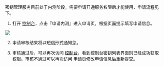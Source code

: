 密钥管理服务目前处于内测阶段，需要申请开通服务权限后才能使用，申请流程见下。

1. 打开 [控制台](https://console.qcloud.com/kms)，点击『申请内测』进入申请页，根据页面提示填写申请信息。

![](./img/open_1.png)


2. 申请审核结果将以短信形式通知您。

3. 审核通过后，可以再次访问 [控制台](https://console.qcloud.com/kms)，看到控制台密钥列表界面则已经成功获取权限。审核不通过可以再次访问 [申请页](https://www.qcloud.com/act/apply/kmsreq)修改申请信息后重新提交。